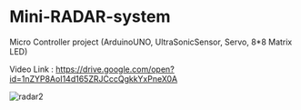 # Mini-RADAR-system
Micro Controller project (ArduinoUNO, UltraSonicSensor, Servo, 8*8 Matrix LED)

Video Link : https://drive.google.com/open?id=1nZYP8AoI14d165ZRJCccQgkkYxPneX0A

![radar2](https://user-images.githubusercontent.com/29349064/78109318-c6b5db00-741a-11ea-888c-2bf37fb67ac0.jpg)

